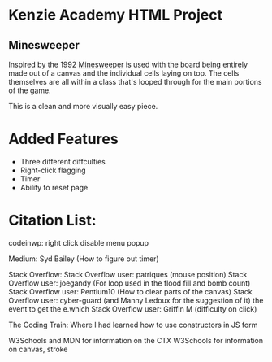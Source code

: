 # Kenzie Academy HTML Project

## Minesweeper

Inspired by the 1992 [Minesweeper](https://en.wikipedia.org/wiki/Minesweeper_(video_game)) is used with the board being entirely made out of a canvas and the individual cells laying on top. The cells themselves are all within a class that's looped through for the main portions of the game. 

This is a clean and more visually easy piece.

# Added Features
- Three different diffculties
- Right-click flagging
- Timer
- Ability to reset page

# Citation List:
codeinwp: right click disable menu popup

Medium: Syd Bailey (How to figure out timer)

Stack Overflow:
Stack Overflow user: patriques (mouse position)
Stack Overflow user: joegandy (For loop used in the flood fill and bomb count)
Stack Overflow user: Pentium10 (How to clear parts of the canvas)
Stack Overflow user: cyber-guard (and Manny Ledoux for the suggestion of it) the event to get the e.which
Stack Overflow user: Griffin M (difficulty on click)

The Coding Train: Where I had learned how to use constructors in JS form

W3Schools and MDN for information on the CTX
W3Schools for information on canvas, stroke
